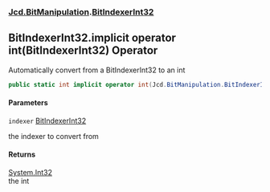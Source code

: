 ### [Jcd.BitManipulation](Jcd.BitManipulation.md 'Jcd.BitManipulation').[BitIndexerInt32](Jcd.BitManipulation.BitIndexerInt32.md 'Jcd.BitManipulation.BitIndexerInt32')

## BitIndexerInt32.implicit operator int(BitIndexerInt32) Operator

Automatically convert from a BitIndexerInt32 to an int

```csharp
public static int implicit operator int(Jcd.BitManipulation.BitIndexerInt32 indexer);
```
#### Parameters

<a name='Jcd.BitManipulation.BitIndexerInt32.op_Implicitint(Jcd.BitManipulation.BitIndexerInt32).indexer'></a>

`indexer` [BitIndexerInt32](Jcd.BitManipulation.BitIndexerInt32.md 'Jcd.BitManipulation.BitIndexerInt32')

the indexer to convert from

#### Returns
[System.Int32](https://docs.microsoft.com/en-us/dotnet/api/System.Int32 'System.Int32')  
the int